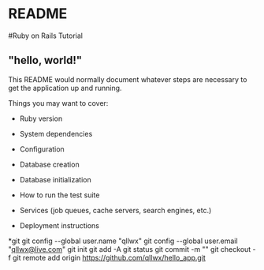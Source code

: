 # README
#Ruby on Rails Tutorial
## "hello, world!"
This README would normally document whatever steps are necessary to get the
application up and running.

Things you may want to cover:

* Ruby version

* System dependencies

* Configuration

* Database creation

* Database initialization

* How to run the test suite

* Services (job queues, cache servers, search engines, etc.)

* Deployment instructions

*git
git config --global user.name "qllwx"
git config --global user.email "qllwx@live.com"
git init
git add -A
git status
git commit -m ""
git checkout -f
git remote add origin  https://github.com/qllwx/hello_app.git
